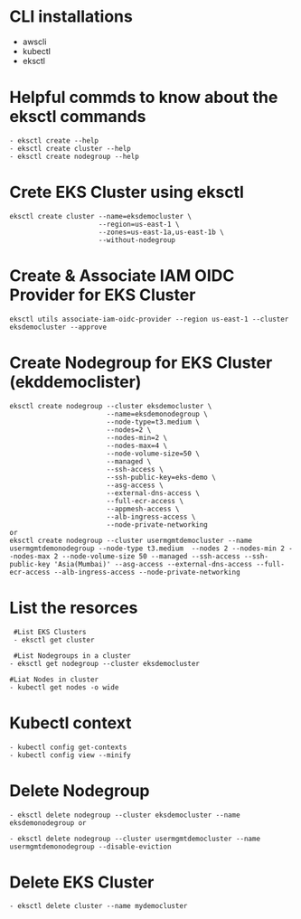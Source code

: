 
# CLI installations

- awscli
- kubectl
- eksctl


# Helpful commds to know about the eksctl commands

```console
- eksctl create --help
- eksctl create cluster --help
- eksctl create nodegroup --help
```

# Crete EKS Cluster using eksctl

```console
eksctl create cluster --name=eksdemocluster \
                      --region=us-east-1 \
                      --zones=us-east-1a,us-east-1b \
                      --without-nodegroup
```


# Create & Associate IAM OIDC Provider for EKS Cluster
```console
eksctl utils associate-iam-oidc-provider --region us-east-1 --cluster eksdemocluster --approve
```

# Create Nodegroup for EKS Cluster (ekddemoclister)

```console
eksctl create nodegroup --cluster eksdemocluster \
                        --name=eksdemonodegroup \
                        --node-type=t3.medium \
                        --nodes=2 \
                        --nodes-min=2 \
                        --nodes-max=4 \
                        --node-volume-size=50 \
                        --managed \
                        --ssh-access \
                        --ssh-public-key=eks-demo \
                        --asg-access \
                        --external-dns-access \
                        --full-ecr-access \
                        --appmesh-access \
                        --alb-ingress-access \
                        --node-private-networking 
or
eksctl create nodegroup --cluster usermgmtdemocluster --name usermgmtdemonodegroup --node-type t3.medium  --nodes 2 --nodes-min 2 --nodes-max 2 --node-volume-size 50 --managed --ssh-access --ssh-public-key 'Asia(Mumbai)' --asg-access --external-dns-access --full-ecr-access --alb-ingress-access --node-private-networking
```

  # List the resorces

```console
 #List EKS Clusters
 - eksctl get cluster

 #List Nodegroups in a cluster
- eksctl get nodegroup --cluster eksdemocluster

#Liat Nodes in cluster
- kubectl get nodes -o wide
```

# Kubectl context

```console
- kubectl config get-contexts
- kubectl config view --minify
```

# Delete Nodegroup

```console
- eksctl delete nodegroup --cluster eksdemocluster --name eksdemonodegroup or

- eksctl delete nodegroup --cluster usermgmtdemocluster --name usermgmtdemonodegroup --disable-eviction
```


# Delete EKS Cluster

```console
- eksctl delete cluster --name mydemocluster
```
                    



